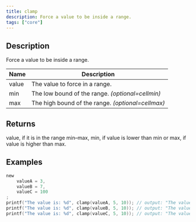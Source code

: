 ```yaml
---
title: clamp
description: Force a value to be inside a range.
tags: ["core"]
---
```


<LowercaseNote />

## Description

Force a value to be inside a range.

| Name  | Description                                       |
| ----- | ------------------------------------------------- |
| value | The value to force in a range.                    |
| min   | The low bound of the range. _(optional=cellmin)_  |
| max   | The high bound of the range. _(optional=cellmax)_ |

## Returns

value, if it is in the range min–max, min, if value is lower than min or max, if value is higher than max.

## Examples

```c
new
    valueA = 3,
    valueB = 7,
    valueC = 100
;
printf("The value is: %d", clamp(valueA, 5, 10)); // output: "The value is: 5" because 3 is less than 5.
printf("The value is: %d", clamp(valueB, 5, 10)); // output: "The value is: 7" because 7 is between 5 and 10.
printf("The value is: %d", clamp(valueC, 5, 10)); // output: "The value is: 10" because 100 is more than 10.
```

